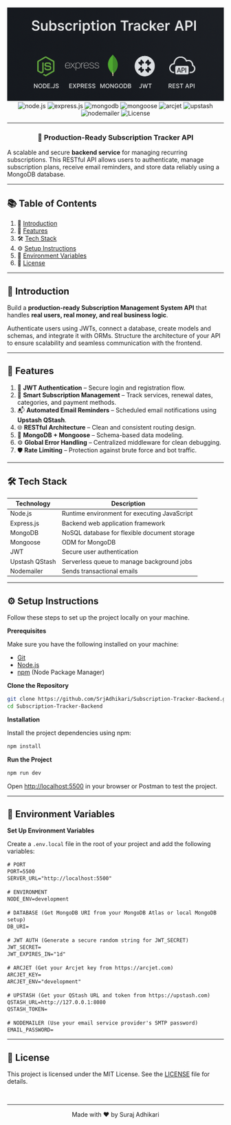<div align="center">
    <br />
        <img src="./subscription-tracker-thumbnail.png" alt="Project Banner">
    <br />
  
  <div>
    <img src="https://img.shields.io/badge/node.js-339933?style=for-the-badge&logo=Node.js&logoColor=white" alt="node.js" />
    <img src="https://img.shields.io/badge/express.js-000000?style=for-the-badge&logo=express&logoColor=white" alt="express.js" />
    <img src="https://img.shields.io/badge/MongoDB-13aa52?style=for-the-badge&logo=mongodb&logoColor=white" alt="mongodb" />
    <img src="https://img.shields.io/badge/Mongoose-880000?style=for-the-badge&logo=mongoose&logoColor=white" alt="mongoose" />
    <img src="https://img.shields.io/badge/Arcjet-FF4500?style=for-the-badge&logo=shield&logoColor=white" alt="arcjet" />
    <img src="https://img.shields.io/badge/Upstash-00E9A3?style=for-the-badge&logo=upstash&logoColor=white" alt="upstash" />
    <img src="https://img.shields.io/badge/Nodemailer-008000?style=for-the-badge&logo=nodemailer&logoColor=white" alt="nodemailer" />
    <img src="https://img.shields.io/badge/License-MIT-blue?style=for-the-badge" alt="License" />
  </div>
</div>

---

<h3 align="center">🚀 Production-Ready Subscription Tracker API</h3>

A scalable and secure **backend service** for managing recurring subscriptions. This RESTful API allows users to authenticate, manage subscription plans, receive email reminders, and store data reliably using a MongoDB database.

---

## 📚 <a name="table">Table of Contents</a>

1. 📌 [Introduction](#introduction)
2. 🎯 [Features](#features)
3. 🛠️ [Tech Stack](#tech-stack)
4. ⚙️ [Setup Instructions](#setup-instructions)
5. 🔐 [Environment Variables](#environment-variables)
6. 📄 [License](#license)

---

## <a name="introduction">📌 Introduction</a>

Build a **production-ready Subscription Management System API** that handles **real users, real money, and real business logic**.

Authenticate users using JWTs, connect a database, create models and schemas, and integrate it with ORMs. Structure the architecture of your API to ensure scalability and seamless communication with the frontend.

---

## <a name="features">🎯 Features</a>

1. 🔐 **JWT Authentication** – Secure login and registration flow.
2. 🧠 **Smart Subscription Management** – Track services, renewal dates, categories, and payment methods.
3. 📬 **Automated Email Reminders** – Scheduled email notifications using **Upstash QStash**.
4. 🌐 **RESTful Architecture** – Clean and consistent routing design.
5. 🧱 **MongoDB + Mongoose** – Schema-based data modeling.
6. ⚙️ **Global Error Handling** – Centralized middleware for clean debugging.
7. 🛡️ **Rate Limiting** – Protection against brute force and bot traffic.

---

## <a name="tech-stack">🛠️ Tech Stack</a>

| Technology     | Description                                  |
| -------------- | -------------------------------------------- |
| Node.js        | Runtime environment for executing JavaScript |
| Express.js     | Backend web application framework            |
| MongoDB        | NoSQL database for flexible document storage |
| Mongoose       | ODM for MongoDB                              |
| JWT            | Secure user authentication                   |
| Upstash QStash | Serverless queue to manage background jobs   |
| Nodemailer     | Sends transactional emails                   |

---

## <a name="setup-instructions">⚙️ Setup Instructions</a>

Follow these steps to set up the project locally on your machine.

**Prerequisites**

Make sure you have the following installed on your machine:

-   [Git](https://git-scm.com/)
-   [Node.js](https://nodejs.org/en)
-   [npm](https://www.npmjs.com/) (Node Package Manager)

**Clone the Repository**

```bash
git clone https://github.com/SrjAdhikari/Subscription-Tracker-Backend.git
cd Subscription-Tracker-Backend
```

**Installation**

Install the project dependencies using npm:

```bash
npm install
```

**Run the Project**

```bash
npm run dev
```

Open [http://localhost:5500](http://localhost:5500) in your browser or Postman to test the project.

---

## <a name="environment-variables">🔐 Environment Variables</a>

**Set Up Environment Variables**

Create a `.env.local` file in the root of your project and add the following variables:

```env
# PORT
PORT=5500
SERVER_URL="http://localhost:5500"

# ENVIRONMENT
NODE_ENV=development

# DATABASE (Get MongoDB URI from your MongoDB Atlas or local MongoDB setup)
DB_URI=

# JWT AUTH (Generate a secure random string for JWT_SECRET)
JWT_SECRET=
JWT_EXPIRES_IN="1d"

# ARCJET (Get your Arcjet key from https://arcjet.com)
ARCJET_KEY=
ARCJET_ENV="development"

# UPSTASH (Get your QStash URL and token from https://upstash.com)
QSTASH_URL=http://127.0.0.1:8080
QSTASH_TOKEN=

# NODEMAILER (Use your email service provider's SMTP password)
EMAIL_PASSWORD=
```

---

## <a name="license">📄 License</a>

This project is licensed under the MIT License. See the [LICENSE](/LICENSE) file for details.

<br />

---

<p align="center"> Made with ❤️ by Suraj Adhikari </p>
